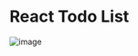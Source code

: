 # React Todo List

![image](https://user-images.githubusercontent.com/61703808/169328124-ab818997-9219-458e-a51a-3971efd3ab30.png)
